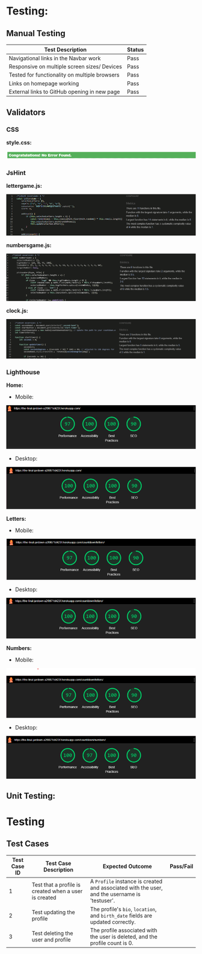 # Testing:

## Manual Testing

| Test Description                                    | Status |
|-----------------------------------------------------|--------|
| Navigational links in the Navbar work               | Pass   |
| Responsive on multiple screen sizes/ Devices        | Pass   |
| Tested for functionality on multiple browsers       | Pass   |
| Links on homepage working                           | Pass   |
| External links to GitHub opening in new page        | Pass   |



## Validators

### CSS

**style.css:**

![style](valid/css/style_css.png)

### JsHint

**lettergame.js:**

![letters](valid/jshint/lettersgame.png)

**numbersgame.js:**

![numbers](valid/jshint/numbersgame.png)

**clock.js:**

![clock](valid/jshint/clock.png)


### Lighthouse


**Home:**  

- Mobile:

![Home](valid/lighthous/home.png)

- Desktop:

![Home](valid/lighthous/home_desktop.png)

**Letters:**

- Mobile:

![Letters](valid/lighthous/letters.png)

- Desktop:

![Letters](valid/lighthous/letters_desktop.png)

**Numbers:**

- Mobile:

![Numbers](valid/lighthous/numbers.png)

- Desktop:

![Numbers](valid/lighthous/numbers_desktop.png)


## Unit Testing:
# Testing

## Test Cases

| Test Case ID | Test Case Description                                                                 | Expected Outcome                                                                 | Pass/Fail |
|--------------|---------------------------------------------------------------------------------------|----------------------------------------------------------------------------------|-----------|
| 1            | Test that a profile is created when a user is created                                 | A `Profile` instance is created and associated with the user, and the username is 'testuser'. |           |
| 2            | Test updating the profile                                                             | The profile's `bio`, `location`, and `birth_date` fields are updated correctly.  |           |
| 3            | Test deleting the user and profile                                                    | The profile associated with the user is deleted, and the profile count is 0.     |           |